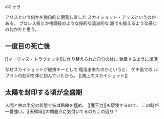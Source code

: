 #キャラ 

アリスという何かを独自的に開発し直した
スカイショット・アリスというのかある。
プロレス技とか格闘技のような技的な流派的な
誰でも扱えるような感じの何かだと思う。

## 一度目の死亡後
[[マーヴィス・トラヴェッタ]]に作り替えられた自分の体に
執着するように復活

なぜスカイショットが破損キーとして
復活出来たのかというと、
ゲチ島での
ルフランの刻印を体に刻んでいたから。
[[海上のスカイショット]]

## 太陽を封印する頃が全盛期
人間と神の半分の状態で技は熟練を極め、
[[魔王力]]も駆使するので、
この時が一番強い。[[天領域]]の問題点に気付いてるのもこの辺り？